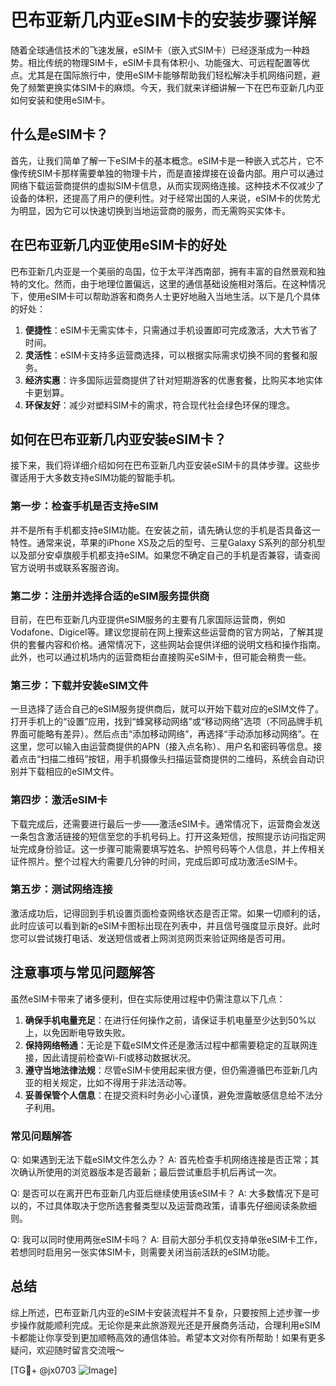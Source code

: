 # 巴布亚新几内亚eSIM卡的安装步骤详解

随着全球通信技术的飞速发展，eSIM卡（嵌入式SIM卡）已经逐渐成为一种趋势。相比传统的物理SIM卡，eSIM卡具有体积小、功能强大、可远程配置等优点。尤其是在国际旅行中，使用eSIM卡能够帮助我们轻松解决手机网络问题，避免了频繁更换实体SIM卡的麻烦。今天，我们就来详细讲解一下在巴布亚新几内亚如何安装和使用eSIM卡。

## 什么是eSIM卡？

首先，让我们简单了解一下eSIM卡的基本概念。eSIM卡是一种嵌入式芯片，它不像传统SIM卡那样需要单独的物理卡片，而是直接焊接在设备内部。用户可以通过网络下载运营商提供的虚拟SIM卡信息，从而实现网络连接。这种技术不仅减少了设备的体积，还提高了用户的便利性。对于经常出国的人来说，eSIM卡的优势尤为明显，因为它可以快速切换到当地运营商的服务，而无需购买实体卡。

## 在巴布亚新几内亚使用eSIM卡的好处

巴布亚新几内亚是一个美丽的岛国，位于太平洋西南部，拥有丰富的自然景观和独特的文化。然而，由于地理位置偏远，这里的通信基础设施相对落后。在这种情况下，使用eSIM卡可以帮助游客和商务人士更好地融入当地生活。以下是几个具体的好处：

1. **便捷性**：eSIM卡无需实体卡，只需通过手机设置即可完成激活，大大节省了时间。
2. **灵活性**：eSIM卡支持多运营商选择，可以根据实际需求切换不同的套餐和服务。
3. **经济实惠**：许多国际运营商提供了针对短期游客的优惠套餐，比购买本地实体卡更划算。
4. **环保友好**：减少对塑料SIM卡的需求，符合现代社会绿色环保的理念。

## 如何在巴布亚新几内亚安装eSIM卡？

接下来，我们将详细介绍如何在巴布亚新几内亚安装eSIM卡的具体步骤。这些步骤适用于大多数支持eSIM功能的智能手机。

### 第一步：检查手机是否支持eSIM

并不是所有手机都支持eSIM功能。在安装之前，请先确认您的手机是否具备这一特性。通常来说，苹果的iPhone XS及之后的型号、三星Galaxy S系列的部分机型以及部分安卓旗舰手机都支持eSIM。如果您不确定自己的手机是否兼容，请查阅官方说明书或联系客服咨询。

### 第二步：注册并选择合适的eSIM服务提供商

目前，在巴布亚新几内亚提供eSIM服务的主要有几家国际运营商，例如Vodafone、Digicel等。建议您提前在网上搜索这些运营商的官方网站，了解其提供的套餐内容和价格。通常情况下，这些网站会提供详细的说明文档和操作指南。此外，也可以通过机场内的运营商柜台直接购买eSIM卡，但可能会稍贵一些。

### 第三步：下载并安装eSIM文件

一旦选择了适合自己的eSIM服务提供商后，就可以开始下载对应的eSIM文件了。打开手机上的“设置”应用，找到“蜂窝移动网络”或“移动网络”选项（不同品牌手机界面可能略有差异）。然后点击“添加移动网络”，再选择“手动添加移动网络”。在这里，您可以输入由运营商提供的APN（接入点名称）、用户名和密码等信息。接着点击“扫描二维码”按钮，用手机摄像头扫描运营商提供的二维码，系统会自动识别并下载相应的eSIM文件。

### 第四步：激活eSIM卡

下载完成后，还需要进行最后一步——激活eSIM卡。通常情况下，运营商会发送一条包含激活链接的短信至您的手机号码上。打开这条短信，按照提示访问指定网址完成身份验证。这一步骤可能需要填写姓名、护照号码等个人信息，并上传相关证件照片。整个过程大约需要几分钟的时间，完成后即可成功激活eSIM卡。

### 第五步：测试网络连接

激活成功后，记得回到手机设置页面检查网络状态是否正常。如果一切顺利的话，此时应该可以看到新的eSIM卡图标出现在列表中，并且信号强度显示良好。此时您可以尝试拨打电话、发送短信或者上网浏览网页来验证网络是否可用。

## 注意事项与常见问题解答

虽然eSIM卡带来了诸多便利，但在实际使用过程中仍需注意以下几点：

1. **确保手机电量充足**：在进行任何操作之前，请保证手机电量至少达到50%以上，以免因断电导致失败。
2. **保持网络畅通**：无论是下载eSIM文件还是激活过程中都需要稳定的互联网连接，因此请提前检查Wi-Fi或移动数据状况。
3. **遵守当地法律法规**：尽管eSIM卡使用起来很方便，但仍需遵循巴布亚新几内亚的相关规定，比如不得用于非法活动等。
4. **妥善保管个人信息**：在提交资料时务必小心谨慎，避免泄露敏感信息给不法分子利用。

### 常见问题解答

Q: 如果遇到无法下载eSIM文件怎么办？
A: 首先检查手机网络连接是否正常；其次确认所使用的浏览器版本是否最新；最后尝试重启手机后再试一次。

Q: 是否可以在离开巴布亚新几内亚后继续使用该eSIM卡？
A: 大多数情况下是可以的，不过具体取决于您所选套餐类型以及运营商政策，请事先仔细阅读条款细则。

Q: 我可以同时使用两张eSIM卡吗？
A: 目前大部分手机仅支持单张eSIM卡工作，若想同时启用另一张实体SIM卡，则需要关闭当前活跃的eSIM功能。

## 总结

综上所述，巴布亚新几内亚的eSIM卡安装流程并不复杂，只要按照上述步骤一步步操作就能顺利完成。无论你是来此旅游观光还是开展商务活动，合理利用eSIM卡都能让你享受到更加顺畅高效的通信体验。希望本文对你有所帮助！如果有更多疑问，欢迎随时留言交流哦～

[TG💪+ @jx0703 ![Image](https://github.com/user-attachments/assets/dbca1d08-cadb-493c-b0ec-ad6f7a83f270)]